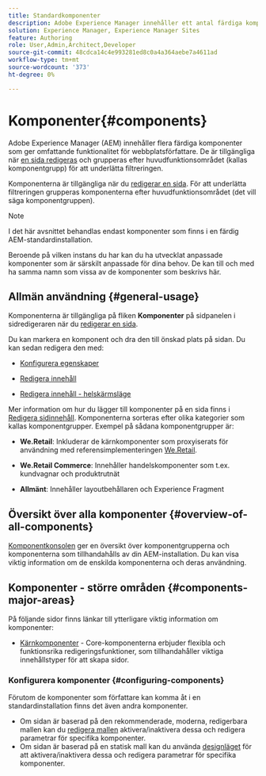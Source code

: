 ```yaml
---
title: Standardkomponenter
description: Adobe Experience Manager innehåller ett antal färdiga komponenter som ger omfattande funktionalitet för webbplatsförfattare.
solution: Experience Manager, Experience Manager Sites
feature: Authoring
role: User,Admin,Architect,Developer
source-git-commit: 48cdca14c4e993281ed8c0a4a364aebe7a4611ad
workflow-type: tm+mt
source-wordcount: '373'
ht-degree: 0%

---
```


# Komponenter{#components}

Adobe Experience Manager (AEM) innehåller flera färdiga komponenter som ger omfattande funktionalitet för webbplatsförfattare. De är tillgängliga när [en sida redigeras](/help/sites-authoring/editing-content.md) och grupperas efter huvudfunktionsområdet (kallas komponentgrupp) för att underlätta filtreringen.

Komponenterna är tillgängliga när du [redigerar en sida](/help/sites-authoring/editing-content.md). För att underlätta filtreringen grupperas komponenterna efter huvudfunktionsområdet (det vill säga komponentgruppen).

>[!NOTE]
>
>I det här avsnittet behandlas endast komponenter som finns i en färdig AEM-standardinstallation.
>
>Beroende på vilken instans du har kan du ha utvecklat anpassade komponenter som är särskilt anpassade för dina behov. De kan till och med ha samma namn som vissa av de komponenter som beskrivs här.

## Allmän användning {#general-usage}

Komponenterna är tillgängliga på fliken **Komponenter** på sidpanelen i sidredigeraren när du [redigerar en sida](/help/sites-authoring/editing-content.md).

Du kan markera en komponent och dra den till önskad plats på sidan. Du kan sedan redigera den med:

* [Konfigurera egenskaper](/help/sites-authoring/editing-page-properties.md)
* [Redigera innehåll](/help/sites-authoring/editing-content.md)

* [Redigera innehåll - helskärmsläge](/help/sites-authoring/editing-content.md#edit-content-full-screen-mode)

Mer information om hur du lägger till komponenter på en sida finns i [Redigera sidinnehåll](/help/sites-authoring/editing-content.md).
Komponenterna sorteras efter olika kategorier som kallas komponentgrupper. Exempel på sådana komponentgrupper är:

* **We.Retail**: Inkluderar de kärnkomponenter som proxyiserats för användning med referensimplementeringen [We.Retail](/help/sites-developing/we-retail.md).

* **We.Retail Commerce**: Innehåller handelskomponenter som t.ex. kundvagnar och produktrutnät

* **Allmänt**: Innehåller layoutbehållaren och Experience Fragment

## Översikt över alla komponenter {#overview-of-all-components}

[Komponentkonsolen](/help/sites-authoring/default-components-console.md) ger en översikt över komponentgrupperna och komponenterna som tillhandahålls av din AEM-installation. Du kan visa viktig information om de enskilda komponenterna och deras användning.

## Komponenter - större områden {#components-major-areas}

På följande sidor finns länkar till ytterligare viktig information om komponenter:

* [Kärnkomponenter](https://experienceleague.adobe.com/docs/experience-manager-core-components/using/introduction.html) - Core-komponenterna erbjuder flexibla och funktionsrika redigeringsfunktioner, som tillhandahåller viktiga innehållstyper för att skapa sidor.

### Konfigurera komponenter {#configuring-components}

Förutom de komponenter som författare kan komma åt i en standardinstallation finns det även andra komponenter.

* Om sidan är baserad på den rekommenderade, moderna, redigerbara mallen kan du [redigera mallen](/help/sites-authoring/templates.md) aktivera/inaktivera dessa och redigera parametrar för specifika komponenter.
* Om sidan är baserad på en statisk mall kan du använda [designläget](/help/sites-authoring/default-components-designmode.md#enable-disable-components) för att aktivera/inaktivera dessa och redigera parametrar för specifika komponenter.

